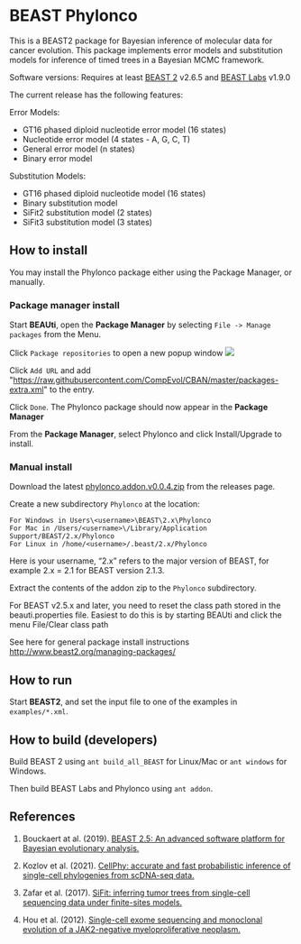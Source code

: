 # BEAST Phylonco
This is a BEAST2 package for Bayesian inference of molecular data for cancer evolution. This package implements error models and substitution models for inference of timed trees in a Bayesian MCMC framework. 

Software versions: Requires at least [BEAST 2](https://github.com/CompEvol/beast2) v2.6.5 and [BEAST Labs](https://github.com/BEAST2-Dev/BEASTLabs) v1.9.0

The current release has the following features:

Error Models:
* GT16 phased diploid nucleotide error model (16 states)
* Nucleotide error model (4 states - A, G, C, T)
* General error model (n states)
* Binary error model

Substitution Models:
* GT16 phased diploid nucleotide model (16 states)
* Binary substitution model
* SiFit2 substitution model (2 states)
* SiFit3 substitution model (3 states)

## How to install
You may install the Phylonco package either using the Package Manager, or manually.

### Package manager install
Start **BEAUti**, open the **Package Manager** by selecting `File -> Manage packages` from the Menu.

Click `Package repositories` to open a new popup window
<img src="https://raw.githubusercontent.com/rbouckaert/obama/master/doc/package_repos.png">

Click `Add URL` and add "https://raw.githubusercontent.com/CompEvol/CBAN/master/packages-extra.xml" to the entry.

Click `Done`. The Phylonco package should now appear in the **Package Manager**
<img src="">

From the **Package Manager**, select Phylonco and click Install/Upgrade to install.

### Manual install
Download the latest [phylonco.addon.v0.0.4.zip](https://github.com/kche309/beast-phylonco/blob/main/dist/phylonco.addon.v0.0.4.zip) from the releases page.

Create a new subdirectory `Phylonco` at the location: 
```
For Windows in Users\<username>\BEAST\2.x\Phylonco
For Mac in /Users/<username>\/Library/Application Support/BEAST/2.x/Phylonco
For Linux in /home/<username>/.beast/2.x/Phylonco
```
Here <username> is your username, “2.x” refers to the major version of BEAST, for example 2.x = 2.1 for BEAST version 2.1.3.
 
Extract the contents of the addon zip to the `Phylonco` subdirectory.

For BEAST v2.5.x and later, you need to reset the class path stored in the beauti.properties file. Easiest to do this is by starting BEAUti and click the menu File/Clear class path

See here for general package install instructions http://www.beast2.org/managing-packages/

## How to run 
Start **BEAST2**, and set the input file to one of the examples in `examples/*.xml`.

## How to build (developers)

Build BEAST 2 using `ant build_all_BEAST` for Linux/Mac or `ant windows` for Windows.

Then build BEAST Labs and Phylonco using `ant addon`.

## References
1. Bouckaert at al. (2019). [BEAST 2.5: An advanced software platform for Bayesian evolutionary analysis.](https://doi.org/10.1371/journal.pcbi.1006650)

2. Kozlov et al. (2021). [CellPhy: accurate and fast probabilistic inference of single-cell phylogenies from scDNA-seq data.](https://doi.org/10.1101/2020.07.31.230292)
 
3. Zafar et al. (2017). [SiFit: inferring tumor trees from single-cell sequencing data under finite-sites models.](https://doi.org/10.1186/s13059-017-1311-2)

4. Hou et al. (2012). [Single-cell exome sequencing and monoclonal evolution of a JAK2-negative myeloproliferative neoplasm.]( https://doi.org/10.1016/j.cell.2012.02.028)

